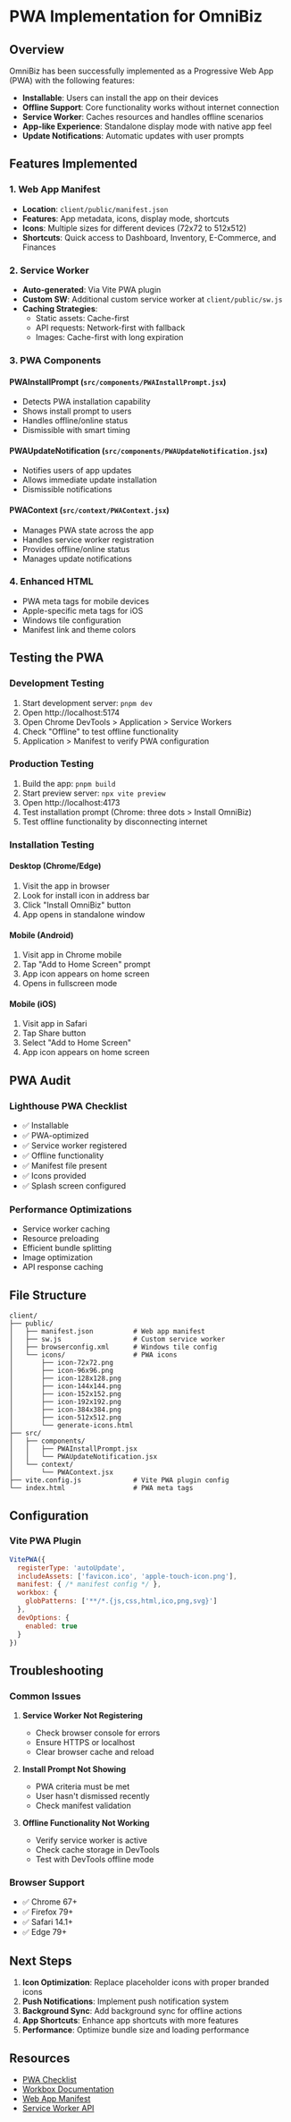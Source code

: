 # PWA Implementation for OmniBiz

## Overview

OmniBiz has been successfully implemented as a Progressive Web App (PWA) with the following features:

- **Installable**: Users can install the app on their devices
- **Offline Support**: Core functionality works without internet connection
- **Service Worker**: Caches resources and handles offline scenarios
- **App-like Experience**: Standalone display mode with native app feel
- **Update Notifications**: Automatic updates with user prompts

## Features Implemented

### 1. Web App Manifest
- **Location**: `client/public/manifest.json`
- **Features**: App metadata, icons, display mode, shortcuts
- **Icons**: Multiple sizes for different devices (72x72 to 512x512)
- **Shortcuts**: Quick access to Dashboard, Inventory, E-Commerce, and Finances

### 2. Service Worker
- **Auto-generated**: Via Vite PWA plugin
- **Custom SW**: Additional custom service worker at `client/public/sw.js`
- **Caching Strategies**:
  - Static assets: Cache-first
  - API requests: Network-first with fallback
  - Images: Cache-first with long expiration

### 3. PWA Components

#### PWAInstallPrompt (`src/components/PWAInstallPrompt.jsx`)
- Detects PWA installation capability
- Shows install prompt to users
- Handles offline/online status
- Dismissible with smart timing

#### PWAUpdateNotification (`src/components/PWAUpdateNotification.jsx`)
- Notifies users of app updates
- Allows immediate update installation
- Dismissible notifications

#### PWAContext (`src/context/PWAContext.jsx`)
- Manages PWA state across the app
- Handles service worker registration
- Provides offline/online status
- Manages update notifications

### 4. Enhanced HTML
- PWA meta tags for mobile devices
- Apple-specific meta tags for iOS
- Windows tile configuration
- Manifest link and theme colors

## Testing the PWA

### Development Testing
1. Start development server: `pnpm dev`
2. Open http://localhost:5174
3. Open Chrome DevTools > Application > Service Workers
4. Check "Offline" to test offline functionality
5. Application > Manifest to verify PWA configuration

### Production Testing
1. Build the app: `pnpm build`
2. Start preview server: `npx vite preview`
3. Open http://localhost:4173
4. Test installation prompt (Chrome: three dots > Install OmniBiz)
5. Test offline functionality by disconnecting internet

### Installation Testing

#### Desktop (Chrome/Edge)
1. Visit the app in browser
2. Look for install icon in address bar
3. Click "Install OmniBiz" button
4. App opens in standalone window

#### Mobile (Android)
1. Visit app in Chrome mobile
2. Tap "Add to Home Screen" prompt
3. App icon appears on home screen
4. Opens in fullscreen mode

#### Mobile (iOS)
1. Visit app in Safari
2. Tap Share button
3. Select "Add to Home Screen"
4. App icon appears on home screen

## PWA Audit

### Lighthouse PWA Checklist
- ✅ Installable
- ✅ PWA-optimized
- ✅ Service worker registered
- ✅ Offline functionality
- ✅ Manifest file present
- ✅ Icons provided
- ✅ Splash screen configured

### Performance Optimizations
- Service worker caching
- Resource preloading
- Efficient bundle splitting
- Image optimization
- API response caching

## File Structure

```
client/
├── public/
│   ├── manifest.json          # Web app manifest
│   ├── sw.js                  # Custom service worker
│   ├── browserconfig.xml      # Windows tile config
│   └── icons/                 # PWA icons
│       ├── icon-72x72.png
│       ├── icon-96x96.png
│       ├── icon-128x128.png
│       ├── icon-144x144.png
│       ├── icon-152x152.png
│       ├── icon-192x192.png
│       ├── icon-384x384.png
│       ├── icon-512x512.png
│       └── generate-icons.html
├── src/
│   ├── components/
│   │   ├── PWAInstallPrompt.jsx
│   │   └── PWAUpdateNotification.jsx
│   └── context/
│       └── PWAContext.jsx
├── vite.config.js             # Vite PWA plugin config
└── index.html                 # PWA meta tags
```

## Configuration

### Vite PWA Plugin
```javascript
VitePWA({
  registerType: 'autoUpdate',
  includeAssets: ['favicon.ico', 'apple-touch-icon.png'],
  manifest: { /* manifest config */ },
  workbox: {
    globPatterns: ['**/*.{js,css,html,ico,png,svg}']
  },
  devOptions: {
    enabled: true
  }
})
```

## Troubleshooting

### Common Issues

1. **Service Worker Not Registering**
   - Check browser console for errors
   - Ensure HTTPS or localhost
   - Clear browser cache and reload

2. **Install Prompt Not Showing**
   - PWA criteria must be met
   - User hasn't dismissed recently
   - Check manifest validation

3. **Offline Functionality Not Working**
   - Verify service worker is active
   - Check cache storage in DevTools
   - Test with DevTools offline mode

### Browser Support
- ✅ Chrome 67+
- ✅ Firefox 79+
- ✅ Safari 14.1+
- ✅ Edge 79+

## Next Steps

1. **Icon Optimization**: Replace placeholder icons with proper branded icons
2. **Push Notifications**: Implement push notification system
3. **Background Sync**: Add background sync for offline actions
4. **App Shortcuts**: Enhance app shortcuts with more features
5. **Performance**: Optimize bundle size and loading performance

## Resources

- [PWA Checklist](https://web.dev/pwa-checklist/)
- [Workbox Documentation](https://developers.google.com/web/tools/workbox)
- [Web App Manifest](https://web.dev/add-manifest/)
- [Service Worker API](https://developer.mozilla.org/en-US/docs/Web/API/Service_Worker_API)
